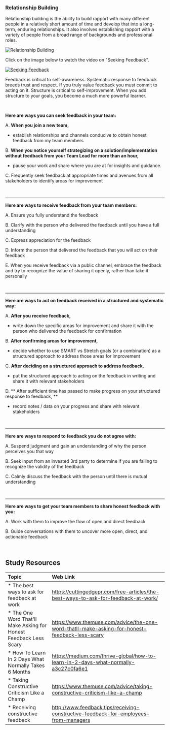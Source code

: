 ### **Relationship Building**
Relationship building is the ability to build rapport with many different people in a relatively short amount of time and develop that into a long-term, enduring relationships. It also involves establishing  rapport with a variety of people from a broad range of backgrounds and professional roles.

![Relationship Building](HomepageTheme.png)

Click on the image below to watch the video on "Seeking Feedback".

[![Seeking Feedback](http://img.youtube.com/vi/ijB2KFFwp7c/0.jpg)](http://www.youtube.com/watch?v=ijB2KFFwp7c "Seeking Feedback") 

Feedback is critical to self-awareness. Systematic response to feedback breeds trust and respect. If you truly value feedback you must commit to acting on it. Structure is critical to self-improvement. When you add structure to your goals, you become a much more powerful learner.

<br />

**Here are ways you can seek feedback in your team:**

A. **When you join a new team,**
- establish relationships and channels conducive to obtain honest feedback from my team members

B. **When you notice yourself strategizing on a solution/implementation without feedback from your Team Lead for more than an hour,**
- pause your work and share where you are at for insights and guidance.

C. Frequently seek feedback at appropriate times and avenues from all stakeholders to identify areas for improvement

<br />

-------

**Here are ways to receive feedback from your team members:**

A. Ensure you fully understand the feedback

B. Clarify with the person who delivered the feedback until you have a full understanding

C. Express appreciation for the feedback

D. Inform the person that delivered the feedback that you will act on their feedback

E. When you receive feedback via a public channel, embrace the feedback and try to recognize the value of sharing it openly, rather than take it personally


<br />

-------

**Here are ways to act on feedback received in a structured and systematic way:**

A. **After you receive feedback,**
- write down the specific areas for improvement and share it with the person who delivered the feedback for confirmation

B. **After confirming areas for improvement,**
- decide whether to use SMART vs Stretch goals (or a combination) as a structured approach to address those areas for improvement

C. **After deciding on a structured approach to address feedback,**
- put the structured approach to acting on the feedback in writing and share it with relevant stakeholders

D. ** After sufficient time has passed to make progress on your structured response to feedback, **
- record notes / data on your progress and share with relevant stakeholders

<br />

-------

**Here are ways to respond to feedback you do not agree with:**

A. Suspend judgment and gain an understanding of why the person perceives you that way

B. Seek input from an invested 3rd party to determine if you are failing to recognize the validity of the feedback

C. Calmly discuss the feedback with the person until there is mutual understanding

<br />

-------

**Here are ways to get your team members to share honest feedback with you:**

A. Work with them to improve the flow of open and direct feedback

B. Guide conversations with them to uncover more open, direct, and actionable feedback

<br />

Study Resources
----------------


| Topic   |  Web Link      |
|:---------|:----------|
| * The best ways to ask for feedback at work|https://cuttingedgepr.com/free-articles/the-best-ways-to-ask-for-feedback-at-work/ |
| * The One Word That'll Make Asking for Honest Feedback Less Scary|https://www.themuse.com/advice/the-one-word-thatll-make-asking-for-honest-feedback-less-scary|
| * How To Learn In 2 Days What Normally Takes 6 Months |https://medium.com/thrive-global/how-to-learn-in-2-days-what-normally-a3c27c0fa6e1|
| * Taking Constructive Criticism Like a Champ|https://www.themuse.com/advice/taking-constructive-criticism-like-a-champ|
| * Receiving constructive feedback|http://www.feedback.tips/receiving-constructive-feedback-for-employees-from-managers|



